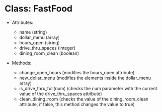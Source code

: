 # Class: FastFood

- Attributes:
  - name (string)
  - dollar_menu (array)
  - hours_open (string)
  - drive_thru_spaces (integer)
  - dining_room_clean (boolean)


- Methods:
  - change_open_hours (modifies the hours_open attribute)
  - new_dollar_menu (modifies the elements inside the dollar_menu array)
  - is_drive_thru_full(num) (checks the num parameter with the current value of the drive_thru_spaces attribute)
  - clean_dining_room (checks the value of the dining_room_clean attribute, if false, this method changes the value to true)
